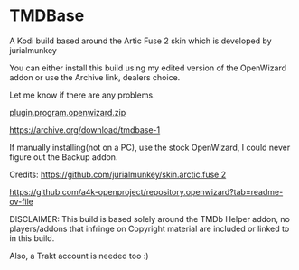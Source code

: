 # TMDBase
A Kodi build based around the Artic Fuse 2 skin which is developed by jurialmunkey

You can either install this build using my edited version of the OpenWizard addon or use the Archive link, dealers choice.

Let me know if there are any problems.

[plugin.program.openwizard.zip](https://github.com/user-attachments/files/17988163/plugin.program.openwizard.zip)

https://archive.org/download/tmdbase-1

If manually installing(not on a PC), use the stock OpenWizard, I could never figure out the Backup addon. 

Credits:
https://github.com/jurialmunkey/skin.arctic.fuse.2

https://github.com/a4k-openproject/repository.openwizard?tab=readme-ov-file

DISCLAIMER: This build is based solely around the TMDb Helper addon, no players/addons that infringe on Copyright material are included or linked to in this build. 

Also, a Trakt account is needed too :)
